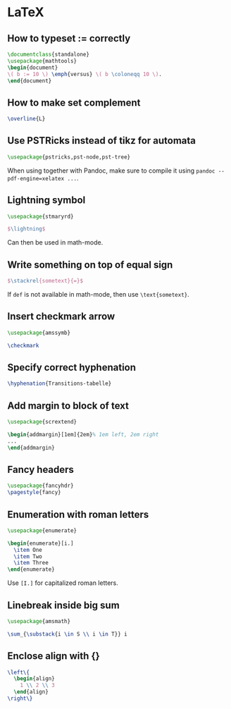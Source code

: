 # LaTeX

## How to typeset := correctly

```latex
\documentclass{standalone}
\usepackage{mathtools}
\begin{document}
\( b := 10 \) \emph{versus} \( b \coloneqq 10 \).
\end{document}
```

## How to make set complement

```latex
\overline{L}
```

## Use PSTRicks instead of tikz for automata

```latex
\usepackage{pstricks,pst-node,pst-tree}
```

When using together with Pandoc, make sure to compile it using `pandoc --pdf-engine=xelatex ...`.

## Lightning symbol

```latex
\usepackage{stmaryrd}

$\lightning$
```

Can then be used in math-mode.

## Write something on top of equal sign

```latex
$\stackrel{sometext}{=}$
```

If `def` is not available in math-mode, then use `\text{sometext}`.

## Insert checkmark arrow

```latex
\usepackage{amssymb}

\checkmark
```

## Specify correct hyphenation

```latex
\hyphenation{Transitions-tabelle}
```

## Add margin to block of text

```latex
\usepackage{scrextend}

\begin{addmargin}[1em]{2em}% 1em left, 2em right
...
\end{addmargin}
```

## Fancy headers

```latex
\usepackage{fancyhdr}
\pagestyle{fancy}
```

## Enumeration with roman letters

```tex
\usepackage{enumerate}

\begin{enumerate}[i.]
  \item One
  \item Two
  \item Three
\end{enumerate}
```

Use `[I.]` for capitalized roman letters.

## Linebreak inside big sum

```tex
\usepackage{amsmath}

\sum_{\substack{i \in S \\ i \in T}} i
```

## Enclose align with {}

```tex
\left\{
  \begin{align}
    1 \\ 2 \\ 3
  \end{align}
\right\}
```

